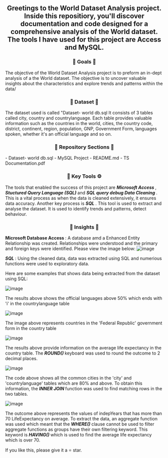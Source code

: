 <div align="center"> <h2 align="center"> Greetings to the World Dataset Analysis project. Inside this repositiory, you'll discover documentation and code designed for a comprehensive analysis of the World dataset. The tools I have used for this project are Access and MySQL. </h2> </div>

<div align="center"> <h3 align="center"> 🎯 Goals 🎯 </h3> </div>
The objective of the World Dataset Analysis project is to preform an in-dept analysis of a the World dataset. The objective is to uncover valuable insights about the characteristics and explore trends and patterns within the data/

<div align="center"> <h3 align="center"> 🔢 Dataset 🔢 </h3> </div>
The dataset used is called "Dataset- world db.sql It consists of 3 tables called city, country and countrylanguage. Each table provides valuable information such as the countries in the world, cities, the country code, district, continent, region, population, GNP, Government Form, languages spoken, whether it's an official language and so on.

<div align="center"> <h3 align="center"> 📂 Repository Sections 📂 </h3> </div>
- Dataset- world db.sql
- MySQL Project
- README.md
- TS Documentation.pdf


<div align="center"> <h3 align="center"> 🔑 Key Tools ⚙️ </h3> </div>
The tools that enabled the success of this project are <b><i> Microsoft Access </i></b>, <b><i> Stuctured Query Language (SQL) </i></b> and <b><i> SQL query debug </i></b.
The key processes used is <b><i> Data Cleaning </i></b>. This is a vital process as when the data is cleaned extensively, it ensures data accuracy. Another key process is <b><i> SQL </i></b>. This tool is used to extract and analyse the dataset. It is used to identify trends and patterns, detect behaviour. 

<div align="center"> <h3 align="center"> 🧐 Insights 🧐 </h3> </div>

<b> Microsoft Database Access </b>: 
A database amd a Enhanced Entity Relationship was created. Relationships were understood and the primary and foreign keys were identified. Please view the image below:
![image](https://github.com/TharsikaSri/Databases-SQL-WorldDS/assets/150933187/9a61674f-e2c7-4846-8bcb-1dfeda223d65)

<b><i> SQL </i></b>: 
Using the cleaned data, data was extracted using SQL and numerious functions were used to exploratory data. 

Here are some examples that shows data being extracted from the dataset using SQL: 

![image](https://github.com/TharsikaSri/Databases-SQL-WorldDS/assets/150933187/e0efa5bb-14cb-41fb-a25f-ae176a94b0c2) 

The results above shows the official languages above 50% which ends with 'i' in the countrylanguage table

![image](https://github.com/TharsikaSri/Databases-SQL-WorldDS/assets/150933187/6e0e221e-bdfa-4117-9f75-f18277ef785f) 

The image above represents countries in the 'Federal Republic' government form in the country table

![image](https://github.com/TharsikaSri/Databases-SQL-WorldDS/assets/150933187/82ef72ad-cbda-409d-ab5c-e35481f31a4c) 

The results above provide information on the average life expectancy in the country table. The <b><i> ROUND() </i></b> keyboard was used to round the outcome to 2 decimal places. 

![image](https://github.com/TharsikaSri/Databases-SQL-WorldDS/assets/150933187/72d11905-b8b9-4e83-bfbb-7c16bc87b2bf) 

The code above shows all the common cities in the 'city' and 'countrylanguage' tables which are 80% and above. To obtain this information, the <b><i> INNER JOIN </i></b> function was used to find matching rows in the two tables.

![image](https://github.com/TharsikaSri/Databases-SQL-WorldDS/assets/150933187/49f88cd4-6399-4cfc-9356-9ea1fb310fa4) 

The outcome above represents the values of indepYears that has more than 70 LifeExpectancy on average. To extract the data, an aggregate function was used which meant that the <b><i> WHERE() </i></b> clause cannot be used to filter aggregate functions as groups have their own filtering keyword. This keyword is <b><i> HAVING() </i></b> which is used to find the average life expectancy which is over 70. 

If you like this, please give it a ⭐ star.
